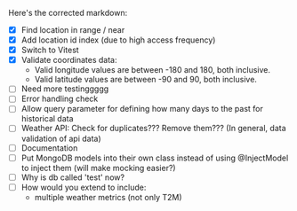 Here's the corrected markdown:

- [x] Find location in range / near
- [x] Add location id index (due to high access frequency)
- [x] Switch to Vitest
- [x] Validate coordinates data:
    - Valid longitude values are between -180 and 180, both inclusive.
    - Valid latitude values are between -90 and 90, both inclusive.
- [ ] Need more testinggggg
- [ ] Error handling check
- [ ] Allow query parameter for defining how many days to the past for historical data
- [ ] Weather API: Check for duplicates??? Remove them??? (In general, data validation of api data)
- [ ] Documentation
- [ ] Put MongoDB models into their own class instead of using @InjectModel to inject them (will make mocking easier?)
- [ ] Why is db called 'test' now?
- [ ] How would you extend to include:
    - multiple weather metrics (not only T2M)